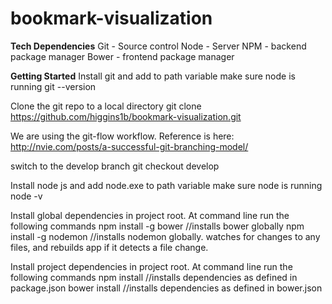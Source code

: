 # bookmark-visualization

**Tech Dependencies**
Git		- Source control
Node	- Server
NPM		- backend package manager
Bower	- frontend package manager

**Getting Started**
Install git and add to path variable
make sure node is running
git --version

Clone the git repo to a local directory
git clone https://github.com/higgins1b/bookmark-visualization.git

We are using the git-flow workflow. Reference is here:
http://nvie.com/posts/a-successful-git-branching-model/

switch to the develop branch
git checkout develop

Install node js and add node.exe to path variable
make sure node is running
node -v

Install global dependencies in project root.
At command line run the following commands
npm install -g bower	//installs bower globally
npm install -g nodemon	//installs nodemon globally. watches for changes to any files, and rebuilds app if it detects a file change.

Install project dependencies in project root.
At command line run the following commands
npm install			//installs dependencies as defined in package.json
bower install		//installs dependencies as defined in bower.json
